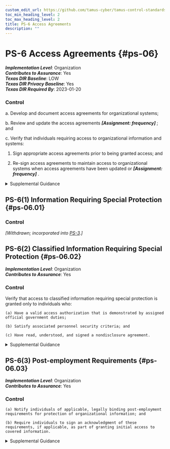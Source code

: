 ```yaml
---
custom_edit_url: https://github.com/tamus-cyber/tamus-control-standards/tree/main/content/tamus.edu/TAMUS_profile.yaml
toc_min_heading_level: 2
toc_max_heading_level: 2
title: PS-6 Access Agreements
description: ""
---
```


# PS-6 Access Agreements {#ps-06}

_**Implementation Level**_: Organization\
_**Contributes to Assurance**_: Yes\
_**Texas DIR Baseline**_: LOW\
_**Texas DIR Privacy Baseline**_: Yes\
_**Texas DIR Required By**_: 2023-01-20

### Control



a. Develop and document access agreements for organizational systems;

b. Review and update the access agreements <strong title="ps-06_odp.01"> <em>[Assignment: frequency]</em> </strong> ; and

c. Verify that individuals requiring access to organizational information and systems:

1. Sign appropriate access agreements prior to being granted access; and

2. Re-sign access agreements to maintain access to organizational systems when access agreements have been updated or <strong title="ps-06_odp.02"> <em>[Assignment: frequency]</em> </strong>.


<details><summary>Supplemental Guidance</summary>Access agreements include nondisclosure agreements, acceptable use agreements, rules of behavior, and conflict-of-interest agreements. Signed access agreements include an acknowledgement that individuals have read, understand, and agree to abide by the constraints associated with organizational systems to which access is authorized. Organizations can use electronic signatures to acknowledge access agreements unless specifically prohibited by organizational policy.</details>


## PS-6(1) Information Requiring Special Protection {#ps-06.01}

### Control

<em>[Withdrawn; incorporated into [PS-3](/catalog/ps/ps-03).]</em>



## PS-6(2) Classified Information Requiring Special Protection {#ps-06.02}

_**Implementation Level**_: Organization\
_**Contributes to Assurance**_: Yes

### Control

Verify that access to classified information requiring special protection is granted only to individuals who:

    (a) Have a valid access authorization that is demonstrated by assigned official government duties;

    (b) Satisfy associated personnel security criteria; and

    (c) Have read, understood, and signed a nondisclosure agreement.


<details><summary>Supplemental Guidance</summary>Classified information that requires special protection includes collateral information, Special Access Program (SAP) information, and Sensitive Compartmented Information (SCI). Personnel security criteria reflect applicable laws, executive orders, directives, regulations, policies, standards, and guidelines.</details>


## PS-6(3) Post-employment Requirements {#ps-06.03}

_**Implementation Level**_: Organization\
_**Contributes to Assurance**_: Yes

### Control



    (a) Notify individuals of applicable, legally binding post-employment requirements for protection of organizational information; and

    (b) Require individuals to sign an acknowledgment of these requirements, if applicable, as part of granting initial access to covered information.


<details><summary>Supplemental Guidance</summary>Organizations consult with the Office of the General Counsel regarding matters of post-employment requirements on terminated individuals.</details>
